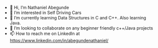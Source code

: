 - 👋 Hi, I’m Nathaniel Abegunde
- 👀 I’m interested in Self Driving Cars
- 🌱 I’m currently learning Data Structures in C and C++. Also learning Java.
- 💞️ I’m looking to collaborate on any beginner friendly c++/Java projects
- 📫 How to reach me on LinkedIn at https://www.linkedin.com/in/abegundenathaniel/

<!---
Nathbobs/Nathbobs is a ✨ special ✨ repository because its `README.md` (this file) appears on your GitHub profile.
You can click the Preview link to take a look at your changes.
--->
